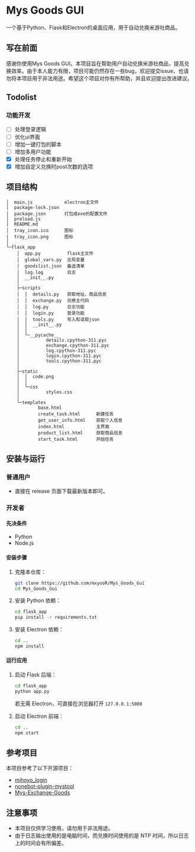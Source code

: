 
# Mys Goods GUI

一个基于Python、Flask和Electron的桌面应用，用于自动兑换米游社商品。

## 写在前面

感谢你使用Mys Goods GUI。本项目旨在帮助用户自动兑换米游社商品，提高兑换效率。由于本人能力有限，项目可能仍然存在一些bug，欢迎提交issue，也请勿将本项目用于非法用途。希望这个项目对你有所帮助，并且欢迎提出改进建议。

## Todolist

### 功能开发

- [ ] 处理登录逻辑
- [ ] 优化ui界面
- [ ] 增加一键打包的脚本
- [ ] 增加多用户功能
- [x] 处理任务停止和重新开始
- [x] 增加自定义兑换时post次数的选项

## 项目结构

```
│  main.js            electron主文件  
│  package-lock.json
│  package.json       打包成exe的配置文件
│  preload.js
│  README.md
│  tray_icon.ico      图标
│  tray_icon.png      图标
│
└─flask_app
    │  app.py          flask主文件
    │  global_vars.py  全局变量
    │  goodslist.json  备选清单
    │  log.log         日志
    │  __init__.py
    │
    ├─scripts
    │  │  details.py   获取地址、商品信息
    │  │  exchange.py  兑换主代码
    │  │  log.py       日志功能
    │  │  login.py     登录功能
    │  │  tools.py     写入和读取json
    │  │  __init__.py
    │  │
    │  └─__pycache__
    │          details.cpython-311.pyc
    │          exchange.cpython-311.pyc
    │          log.cpython-311.pyc
    │          login.cpython-311.pyc
    │          tools.cpython-311.pyc
    │
    ├─static
    │  │  code.png
    │  │
    │  └─css
    │          styles.css
    │
    └─templates
            base.html          
            create_task.html      新建任务
            get_user_info.html    获取个人信息
            index.html            主界面
            product_list.html     获取商品信息
            start_task.html       开始任务
```

## 安装与运行

### 普通用户

- 直接在 release 页面下载最新版本即可。

### 开发者

#### 先决条件

- Python 
- Node.js 

#### 安装步骤

1. 克隆本仓库：

    ```bash
    git clone https://github.com/mxyooR/Mys_Goods_Gui
    cd Mys_Goods_Gui
    ```

2. 安装 Python 依赖：

    ```bash
    cd flask_app
    pip install -r requirements.txt
    ```

3. 安装 Electron 依赖：

    ```bash
    cd ..
    npm install
    ```

#### 运行应用

1. 启动 Flask 后端：

    ```bash
    cd flask_app
    python app.py
    ```
    若无需 Electron，可直接在浏览器打开 `127.0.0.1:5000`

2. 启动 Electron 前端：

    ```bash
    cd ..
    npm start
    ```

## 参考项目

本项目参考了以下开源项目：

- [mihoyo_login](https://github.com/Womsxd/mihoyo_login)
- [nonebot-plugin-mystool](https://github.com/Ljzd-PRO/nonebot-plugin-mystool)
- [Mys-Exchange-Goods](https://github.com/GOOD-AN/Mys-Exchange-Goods)

## 注意事项

- 本项目仅供学习使用，请勿用于非法用途。
- 由于日志输出使用的是电脑时间，而兑换时间使用的是 NTP 时间，所以日志上的时间会有所偏差。

